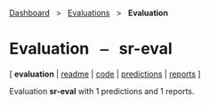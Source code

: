 [Dashboard](../../index.md)  &nbsp; > &nbsp; [Evaluations](../index.md)  &nbsp; > &nbsp; ****Evaluation**** 
# Evaluation &nbsp; ⎯ &nbsp; sr-eval

\[ **evaluation** | [readme](readme.md) | [code](code.md) | [predictions](predictions/index.md) | [reports](reports/index.md) \]

Evaluation **sr-eval** with 1 predictions and 1 reports.

